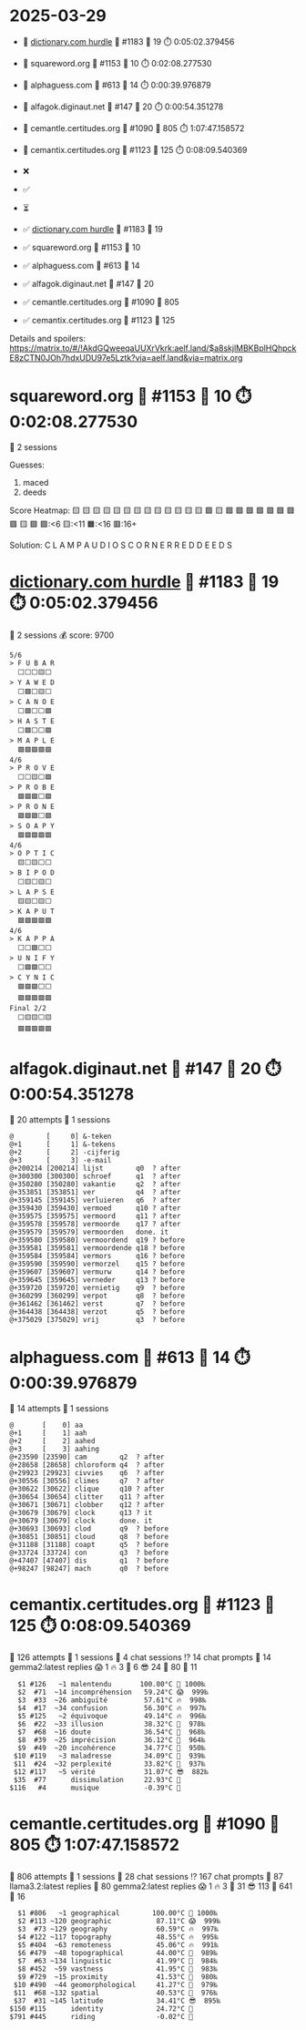 # 2025-03-29

- 🔗 [dictionary.com hurdle](https://play.dictionary.com/games/todays-hurdle) 🧩 #1183 🥳 19 ⏱️ 0:05:02.379456
- 🔗 squareword.org 🧩 #1153 🥳 10 ⏱️ 0:02:08.277530
- 🔗 alphaguess.com 🧩 #613 🥳 14 ⏱️ 0:00:39.976879
- 🔗 alfagok.diginaut.net 🧩 #147 🥳 20 ⏱️ 0:00:54.351278
- 🔗 cemantle.certitudes.org 🧩 #1090 🥳 805 ⏱️ 1:07:47.158572
- 🔗 cemantix.certitudes.org 🧩 #1123 🥳 125 ⏱️ 0:08:09.540369

- ❌
- ✅
- ⏳

- ✅ [dictionary.com hurdle](https://play.dictionary.com/games/todays-hurdle) 🧩 #1183 🥳 19
- ✅ squareword.org 🧩 #1153 🥳 10
- ✅ alphaguess.com 🧩 #613 🥳 14
- ✅ alfagok.diginaut.net 🧩 #147 🥳 20
- ✅ cemantle.certitudes.org 🧩 #1090 🥳 805
- ✅ cemantix.certitudes.org 🧩 #1123 🥳 125

Details and spoilers: https://matrix.to/#/!AkdGQweeqaUUXrVkrk:aelf.land/$a8skjlMBKBplHQhpckE8zCTN0JOh7hdxUDU97e5Lztk?via=aelf.land&via=matrix.org

# squareword.org 🧩 #1153 🥳 10 ⏱️ 0:02:08.277530

📜 2 sessions

Guesses:
1. maced
2. deeds

Score Heatmap:
    🟨 🟨 🟨 🟨 🟨
    🟨 🟨 🟨 🟨 🟨
    🟨 🟨 🟨 🟩 🟨
    🟩 🟩 🟩 🟩 🟩
    🟩 🟩 🟩 🟨 🟩
    🟩:<6 🟨:<11 🟧:<16 🟥:16+

Solution:
    C L A M P
    A U D I O
    S C O R N
    E R R E D
    D E E D S

# [dictionary.com hurdle](https://play.dictionary.com/games/todays-hurdle) 🧩 #1183 🥳 19 ⏱️ 0:05:02.379456

📜 2 sessions
💰 score: 9700

    5/6
    > F U B A R
      ⬜⬜⬜🟨⬜
    > Y A W E D
      ⬜🟩⬜🟨⬜
    > C A N O E
      ⬜🟩⬜⬜🟩
    > H A S T E
      ⬜🟩⬜⬜🟩
    > M A P L E
      🟩🟩🟩🟩🟩
    4/6
    > P R O V E
      ⬜⬜🟨⬜🟩
    > P R O B E
      🟩🟩🟩⬜🟩
    > P R O N E
      🟩🟩🟩⬜🟩
    > S O A P Y
      🟩🟩🟩🟩🟩
    4/6
    > O P T I C
      🟨⬜🟨⬜⬜
    > B I P O D
      ⬜🟨⬜🟨⬜
    > L A P S E
      🟨🟨⬜🟨⬜
    > K A P U T
      🟩🟩🟩🟩🟩
    4/6
    > K A P P A
      ⬜⬜🟩⬜⬜
    > U N I F Y
      ⬜🟩🟩⬜⬜
    > C Y N I C
      🟩🟩🟩⬜⬜
      🟩🟩🟩🟩🟩
    Final 2/2
      ⬜🟨🟨⬜🟨
      🟩🟩🟩🟩🟩

# alfagok.diginaut.net 🧩 #147 🥳 20 ⏱️ 0:00:54.351278

🤔 20 attempts
📜 1 sessions

    @        [     0] &-teken      
    @+1      [     1] &-tekens     
    @+2      [     2] -cijferig    
    @+3      [     3] -e-mail      
    @+200214 [200214] lijst        q0  ? after
    @+300300 [300300] schroef      q1  ? after
    @+350280 [350280] vakantie     q2  ? after
    @+353851 [353851] ver          q4  ? after
    @+359145 [359145] verluieren   q6  ? after
    @+359430 [359430] vermoed      q10 ? after
    @+359575 [359575] vermoord     q11 ? after
    @+359578 [359578] vermoorde    q17 ? after
    @+359579 [359579] vermoorden   done. it
    @+359580 [359580] vermoordend  q19 ? before
    @+359581 [359581] vermoordende q18 ? before
    @+359584 [359584] vermors      q16 ? before
    @+359590 [359590] vermorzel    q15 ? before
    @+359607 [359607] vermurw      q14 ? before
    @+359645 [359645] verneder     q13 ? before
    @+359720 [359720] vernietig    q9  ? before
    @+360299 [360299] verpot       q8  ? before
    @+361462 [361462] verst        q7  ? before
    @+364438 [364438] verzot       q5  ? before
    @+375029 [375029] vrij         q3  ? before

# alphaguess.com 🧩 #613 🥳 14 ⏱️ 0:00:39.976879

🤔 14 attempts
📜 1 sessions

    @       [    0] aa         
    @+1     [    1] aah        
    @+2     [    2] aahed      
    @+3     [    3] aahing     
    @+23590 [23590] cam        q2  ? after
    @+28658 [28658] chloroform q4  ? after
    @+29923 [29923] civvies    q6  ? after
    @+30556 [30556] climes     q7  ? after
    @+30622 [30622] clique     q10 ? after
    @+30654 [30654] clitter    q11 ? after
    @+30671 [30671] clobber    q12 ? after
    @+30679 [30679] clock      q13 ? it
    @+30679 [30679] clock      done. it
    @+30693 [30693] clod       q9  ? before
    @+30851 [30851] cloud      q8  ? before
    @+31188 [31188] coapt      q5  ? before
    @+33724 [33724] con        q3  ? before
    @+47407 [47407] dis        q1  ? before
    @+98247 [98247] mach       q0  ? before

# cemantix.certitudes.org 🧩 #1123 🥳 125 ⏱️ 0:08:09.540369

🤔 126 attempts
📜 1 sessions
🫧 4 chat sessions
⁉️ 14 chat prompts
🤖 14 gemma2:latest replies
😱  1 🔥  3 🥵  6 😎 24 🥶 80 🧊 11

      $1 #126   ~1 malentendu       100.00°C 🥳 1000‰
      $2  #71  ~14 incompréhension   59.24°C 😱  999‰
      $3  #33  ~26 ambiguïté         57.61°C 🔥  998‰
      $4  #17  ~34 confusion         56.30°C 🔥  997‰
      $5 #125   ~2 équivoque         49.14°C 🔥  996‰
      $6  #22  ~33 illusion          38.32°C 🥵  978‰
      $7  #68  ~16 doute             36.54°C 🥵  968‰
      $8  #39  ~25 imprécision       36.12°C 🥵  964‰
      $9  #49  ~20 incohérence       34.77°C 🥵  950‰
     $10 #119   ~3 maladresse        34.09°C 🥵  939‰
     $11  #24  ~32 perplexité        33.82°C 🥵  937‰
     $12 #117   ~5 vérité            31.07°C 😎  882‰
     $35  #77      dissimulation     22.93°C 🥶
    $116   #4      musique           -0.39°C 🧊

# cemantle.certitudes.org 🧩 #1090 🥳 805 ⏱️ 1:07:47.158572

🤔 806 attempts
📜 1 sessions
🫧 28 chat sessions
⁉️ 167 chat prompts
🤖 87 llama3.2:latest replies
🤖 80 gemma2:latest replies
😱   1 🔥   3 🥵  31 😎 113 🥶 641 🧊  16

      $1 #806   ~1 geographical        100.00°C 🥳 1000‰
      $2 #113 ~120 geographic           87.11°C 😱  999‰
      $3  #73 ~129 geography            60.59°C 🔥  997‰
      $4 #122 ~117 topography           48.55°C 🔥  995‰
      $5 #404  ~63 remoteness           45.06°C 🔥  991‰
      $6 #479  ~48 topographical        44.00°C 🥵  989‰
      $7  #63 ~134 linguistic           41.99°C 🥵  984‰
      $8 #452  ~59 vastness             41.95°C 🥵  983‰
      $9 #729  ~15 proximity            41.53°C 🥵  980‰
     $10 #490  ~44 geomorphological     41.27°C 🥵  979‰
     $11  #68 ~132 spatial              40.53°C 🥵  976‰
     $37  #31 ~145 latitude             34.41°C 😎  895‰
    $150 #115      identity             24.72°C 🥶
    $791 #445      riding               -0.02°C 🧊

